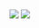 
<img align="center" src="https://github-readme-stats.vercel.app/api/top-langs/?username=seanFlutter&theme=dracula" />

<a >
  <img align="center" src="https://github-readme-stats.vercel.app/api?username=seanFlutter&show_icons=true&line_height=27&count_private=true&title_color=ffffff&text_color=c9cacc&icon_color=2bbc8a&bg_color=1d1f21" />
</a>
